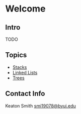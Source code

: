 # Welcome
## Intro

TODO

## Topics
* [Stacks](1-stacks.md)
* [Linked Lists](2-linked_lists.md)
* [Trees](3-trees.md)


## Contact Info

Keaton Smith
smi19078@byui.edu